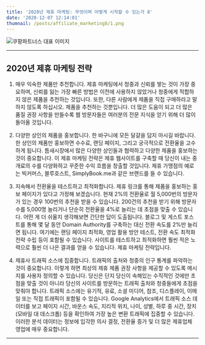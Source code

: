 ```yaml
---
title: '2020년 제휴 마케팅: 무엇이며 어떻게 시작할 수 있는가 8'
date: '2020-12-07 12:14:01'
thumnail: /posts/affiliate_marketing8/1.png
---
```


![쿠팡파트너스 대표 이미지](/posts/affiliate_marketing8/1.png)

---

## 2020년 제휴 마케팅 전략

1. 매우 익숙한 제품만 추천합니다.
   제휴 마케팅에서 청중과 신뢰를 쌓는 것이 가장 중요하며, 신뢰를 잃는 가장 빠른 방법은 이전에 사용하지 않았거나 청중에게 적합하지 않은 제품을 추천하는 것입니다. 또한, 다른 사람에게 제품을 직접 구매하라고 말하지 않도록 하십시오. 제품을 추천하는 것뿐입니다. 더 많은 도움이 되고 더 많은 품질 권장 사항을 만들수록 웹 방문자들은 여러분의 전문 지식을 얻기 위해 더 많이 돌아올 것입니다.

2. 다양한 상인의 제품을 홍보합니다.
   한 바구니에 모든 달걀을 담지 마시길 바랍니다. 한 상인의 제품만 홍보하면 수수료, 랜딩 페이지, 그리고 궁극적으로 전환율을 고수하게 됩니다. 틈새시장에서 많은 다양한 상인들과 협력하고 다양한 제품을 홍보하는 것이 중요합니다. 이 제휴 마케팅 전략은 제휴 웹사이트를 구축할 때 당신이 내는 중개료의 수를 다양화하고 꾸준한 수익 흐름을 창출할 것입니다. 제휴 가맹점의 예로는 빅커머스, 블루호스트, SimplyBook.me과 같은 브랜드를 들 수 있습니다.

3. 지속해서 전환율을 테스트하고 최적화합니다.
   제휴 링크를 통해 제품을 홍보하는 홍보 페이지가 있다고 가정해 보겠습니다. 현재 2%의 전환율로 월 5,000번의 방문자가 있는 경우 100번의 추천을 받을 수 있습니다. 200건의 추천을 받기 위해 방문자 수를 5,000명 늘리거나 단순히 전환율을 4%로 늘리는 데 초점을 맞출 수 있습니다. 어떤 게 더 쉬울지 생각해보면 간단한 답이 도출됩니다. 블로그 및 게스트 포스트를 통해 몇 달 동안 Domain Authority를 구축하는 대신 전환 속도를 2%만 늘리면 됩니다. 여기에는 랜딩 페이지 최적화, 영업 활용 방안 테스트, 전환 속도 최적화 전략 수립 등이 포함될 수 있습니다. 사이트를 테스트하고 최적화하면 훨씬 적은 노력으로 훨씬 더 나은 결과를 얻을 수 있습니다. 제휴 마케팅 전략입니다.

4. 제휴사 트래픽 소스에 집중합니다.
   트래픽의 출처와 청중의 인구 통계를 파악하는 것이 중요합니다. 이렇게 하면 최상의 제휴 제품 권장 사항을 제공할 수 있도록 메시지를 사용자 정의할 수 있습니다. 당신은 단지 당신이 속해있는 수직적인 것에만 초점을 맞출 것이 아니라 당신의 사이트를 방문하는 트래픽 출처와 청중들에게 초점을 맞춰야 합니다. 트래픽 소스에는 유기적, 유료, 소셜 미디어, 참조, 디스플레이, 이메일 또는 직접 트래픽이 포함될 수 있습니다. Google Analytics에서 트래픽 소스 데이터를 보고 페이지 시간, 바운스 속도, 지리적 위치, 나이, 성별, 하루 중 시간, 장치(모바일 대 데스크톱) 등을 확인하여 가장 높은 변환 트래픽에 집중할 수 있습니다. 이러한 분석 데이터는 정보에 입각한 의사 결정, 전환율 증가 및 더 많은 제휴업체 영업에 매우 중요합니다.

---
